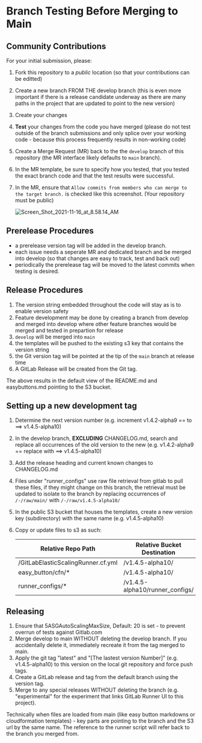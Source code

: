 
# Branch Testing Before Merging to Main

## Community Contributions

For your initial submission, please:

1. Fork this repository to a *public* location (so that your contributions can be editted)
2. Create a new branch FROM THE develop branch (this is even more important if there is a release candidate underway as there are many paths in the project that are updated to point to the new version)
3. Create your changes
4. **Test** your changes from the code you have merged (please do not test outside of the branch submissions and only splice over your working code - because this process frequently results in non-working code)
5. Create a Merge Request (MR) back to the the `develop` branch of this repository (the MR interface likely defaults to `main` branch).
6. In the MR template, be sure to specify how you tested, that you tested the exact branch code and that the test results were successful.
7. In the MR, ensure that `Allow commits from members who can merge to the target branch.` is checked like this screenshot. (Your repository must be public)

    ![Screen_Shot_2021-11-16_at_8.58.14_AM](/uploads/bcddc8865c83be2de14c08934394791c/Screen_Shot_2021-11-16_at_8.58.14_AM.png)

## Prerelease Procedures

- a prerelease version tag will be added in the develop branch.
- each issue needs a seperate MR and dedicated branch and be merged into develop (so that changes are easy to track, test and back out)
- periodically the prerelease tag will be moved to the latest commits when testing is desired.

## Release Procedures

1. The version string embedded throughout the code will stay as is to enable version safety
2. Feature development may be done by creating a branch from develop and merged into develop where other feature branches would be merged and tested in prepartion for release
3. `develop` will be merged into `main`
4. the templates will be pushed to the existing s3 key that contains the version string
5. the Git version tag will be pointed at the tip of the `main` branch at release time
6. A GitLab Release will be created from the Git tag.

The above results in the default view of the README.md and easybuttons.md pointing to the S3 bucket.

## Setting up a new development tag
1. Determine the next version number (e.g. increment v1.4.2-alpha9 == to ==> v1.4.5-alpha10)

2. In the develop branch, **EXCLUDING** CHANGELOG.md, search and replace all occurrences of the old version to the new (e.g. v1.4.2-alpha9 == replace with ==> v1.4.5-alpha10)

3. Add the release heading and current known changes to CHANGELOG.md

3. Files under "runner_configs" use raw file retrieval from gitlab to pull these files, if they might change on this branch, the retrieval must be updated to isolate to the branch by replacing occurrences of `/-/raw/main/` with `/-/raw/v1.4.5-alpha10/`

4. In the public S3 bucket that houses the templates, create a new version key (subdirectory) with the same name (e.g. v1.4.5-alpha10)

5. Copy or update files to s3 as such:

   | Relative Repo Path                 | Relative Bucket Destination |
   | ---------------------------------- | --------------------------- |
   | /GitLabElasticScalingRunner.cf.yml | /v1.4.5-alpha10/                           |
   | easy_button/cfn/*                  | /v1.4.5-alpha10/                           |
   | runner_configs/*                   | /v1.4.5-alpha10/runner_configs/            |

## Releasing
1. Ensure that 5ASGAutoScalingMaxSize, Default: 20 is set - to prevent overrun of tests against Gitlab.com
1. Merge develop to main WITHOUT deleting the develop branch.  If you accidentally delete it, immediately recreate it from the tag merged to main.
2. Apply the git tag "latest" and "[The lastest version Number]" (e.g. v1.4.5-alpha10) to this version on the local git repository and force push tags.
3. Create a GitLab release and tag from the default branch using the version tag.
4. Merge to any special releases WITHOUT deleting the branch (e.g. "experimental" for the experiment that links GitLab Runner UI to this project).

Technically when files are loaded from main (like easy button markdowns or cloudformation templates) - key parts are pointing to the branch and the S3 url by the same name. The reference to the runner script will refer back to the branch you merged from.
